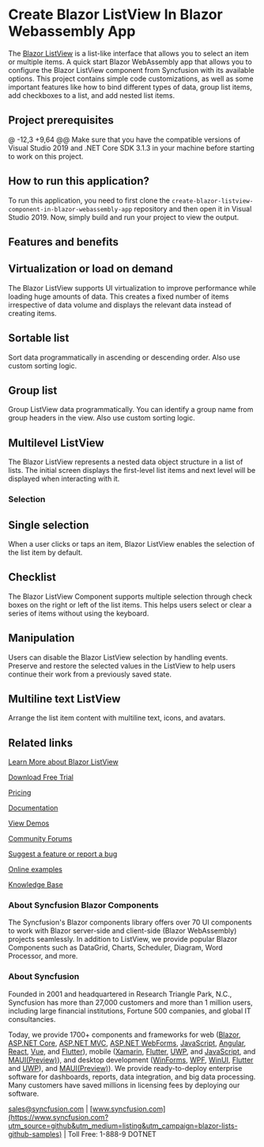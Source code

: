  # Create Blazor ListView In Blazor Webassembly App

The [Blazor ListView](https://www.syncfusion.com/blazor-components/blazor-listview?utm_source=github&utm_medium=listing&utm_campaign=blazor-listview-github-samples) is a list-like interface that allows you to select an item or multiple items. A quick start Blazor WebAssembly app that allows you to configure the Blazor ListView component from Syncfusion with its available options. This project contains simple code customizations, as well as some important features like how to bind different types of data, group list items, add checkboxes to a list, and add nested list items.

## Project prerequisites

@ -12,3 +9,64 @@ Make sure that you have the compatible versions of Visual Studio 2019 and .NET Core SDK 3.1.3 in your machine before starting to work on this project.

## How to run this application?

To run this application, you need to first clone the `create-blazor-listview-component-in-blazor-webassembly-app` repository and then open it in Visual Studio 2019. Now, simply build and run your project to view the output.

## Features and benefits

## Virtualization or load on demand
The Blazor ListView supports UI virtualization to improve performance while loading huge amounts of data. This creates a fixed number of items irrespective of data volume and displays the relevant data instead of creating items.

## Sortable list
Sort data programmatically in ascending or descending order. Also use custom sorting logic.

## Group list
Group ListView data programmatically. You can identify a group name from group headers in the view. Also use custom sorting logic.

## Multilevel ListView
The Blazor ListView represents a nested data object structure in a list of lists. The initial screen displays the first-level list items and next level will be displayed when interacting with it.

### Selection

## Single selection

When a user clicks or taps an item, Blazor ListView enables the selection of the list item by default.

## Checklist

The Blazor ListView Component supports multiple selection through check boxes on the right or left of the list items. This helps users select or clear a series of items without using the keyboard.

## Manipulation

Users can disable the Blazor ListView selection by handling events. Preserve and restore the selected values in the ListView to help users continue their work from a previously saved state.

## Multiline text ListView
Arrange the list item content with multiline text, icons, and avatars.

## Related links
[Learn More about Blazor ListView](https://www.syncfusion.com/blazor-components/blazor-listview?utm_source=github&utm_medium=listing&utm_campaign=blazor-lists-github-samples)

[Download Free Trial](https://www.syncfusion.com/downloads/blazor?utm_source=github&utm_medium=listing&utm_campaign=blazor-lists-github-samples)

[Pricing](https://www.syncfusion.com/sales/products/blazor?utm_source=github&utm_medium=listing&utm_campaign=blazor-lists-github-samples)

[Documentation](https://blazor.syncfusion.com/documentation/listview/getting-started?utm_source=github&utm_medium=listing&utm_campaign=blazor-lists-github-samples)

[View Demos](https://blazor.syncfusion.com/demos/listview/default-functionalities?utm_source=github&utm_medium=listing&utm_campaign=blazor-lists-github-samples)

[Community Forums](https://www.syncfusion.com/forums/blazor-components?utm_source=github&utm_medium=listing&utm_campaign=blazor-lists-github-samples)

[Suggest a feature or report a bug](https://www.syncfusion.com/feedback/blazor-components?utm_source=github&utm_medium=listing&utm_campaign=winforms-lists-github-samples)

[Online examples](https://blazor.syncfusion.com/demos/listview/default-functionalities?utm_source=github&utm_medium=listing&utm_campaign=blazor-lists-github-samples)

[Knowledge Base](https://www.syncfusion.com/kb/blazor-components?utm_source=github&utm_medium=listing&utm_campaign=blazor-lists-github-samples)

### About Syncfusion Blazor Components
The Syncfusion's Blazor components library offers over 70 UI components to work with Blazor server-side and client-side (Blazor WebAssembly) projects seamlessly. In addition to ListView, we provide popular Blazor Components such as DataGrid, Charts, Scheduler, Diagram, Word Processor, and more.

### About Syncfusion

Founded in 2001 and headquartered in Research Triangle Park, N.C., Syncfusion has more than 27,000 customers and more than 1 million users, including large financial institutions, Fortune 500 companies, and global IT consultancies.
 
Today, we provide 1700+ components and frameworks for web ([Blazor](https://www.syncfusion.com/blazor-components?utm_source=github&utm_medium=listing&utm_campaign=blazor-lists-github-samples), [ASP.NET Core](https://www.syncfusion.com/aspnet-core-ui-controls?utm_source=github&utm_medium=listing&utm_campaign=blazor-lists-github-samples), [ASP.NET MVC](https://www.syncfusion.com/aspnet-mvc-ui-controls?utm_source=github&utm_medium=listing&utm_campaign=blazor-lists-github-samples), [ASP.NET WebForms](https://www.syncfusion.com/jquery/aspnet-webforms-ui-controls?utm_source=github&utm_medium=listing&utm_campaign=blazor-lists-github-samples), [JavaScript](https://www.syncfusion.com/javascript-ui-controls?utm_source=github&utm_medium=listing&utm_campaign=blazor-lists-github-samples), [Angular](https://www.syncfusion.com/angular-ui-components?utm_source=github&utm_medium=listing&utm_campaign=blazor-lists-github-samples), [React](https://www.syncfusion.com/react-ui-components?utm_source=github&utm_medium=listing&utm_campaign=blazor-lists-github-samples), [Vue](https://www.syncfusion.com/vue-ui-components?utm_source=github&utm_medium=listing&utm_campaign=blazor-lists-github-samples), and [Flutter](https://www.syncfusion.com/flutter-widgets?utm_source=github&utm_medium=listing&utm_campaign=blazor-lists-github-samples)), mobile ([Xamarin](https://www.syncfusion.com/xamarin-ui-controls?utm_source=github&utm_medium=listing&utm_campaign=blazor-lists-github-samples), [Flutter](https://www.syncfusion.com/flutter-widgets?utm_source=github&utm_medium=listing&utm_campaign=blazor-lists-github-samples), [UWP](https://www.syncfusion.com/uwp-ui-controls?utm_source=github&utm_medium=listing&utm_campaign=blazor-lists-github-samples), and [JavaScript](https://www.syncfusion.com/javascript-ui-controls?utm_source=github&utm_medium=listing&utm_campaign=blazor-lists-github-samples), and [MAUI(Preview)](https://www.syncfusion.com/maui-controls?utm_source=github&utm_medium=listing&utm_campaign=blazor-lists-github-samples)), and desktop development ([WinForms](https://www.syncfusion.com/winforms-ui-controls?utm_source=github&utm_medium=listing&utm_campaign=blazor-lists-github-samples), [WPF](https://www.syncfusion.com/wpf-controls?utm_source=github&utm_medium=listing&utm_campaign=blazor-lists-github-samples), [WinUI](https://www.syncfusion.com/winui-controls?utm_source=github&utm_medium=listing&utm_campaign=blazor-lists-github-samples), [Flutter](https://www.syncfusion.com/flutter-widgets?utm_source=github&utm_medium=listing&utm_campaign=blazor-lists-github-samples) and [UWP](https://www.syncfusion.com/uwp-ui-controls?utm_source=github&utm_medium=listing&utm_campaign=blazor-lists-github-samples)), and [MAUI(Preview)](https://www.syncfusion.com/maui-controls?utm_source=github&utm_medium=listing&utm_campaign=blazor-lists-github-samples)). We provide ready-to-deploy enterprise software for dashboards, reports, data integration, and big data processing. Many customers have saved millions in licensing fees by deploying our software.

[sales@syncfusion.com](mailto:sales@syncfusion.com?Subject=Syncfusion%20Blazor%20-%20GitHUb) | [www.syncfusion.com](https://www.syncfusion.com?utm_source=github&utm_medium=listing&utm_campaign=blazor-lists-github-samples) | Toll Free: 1-888-9 DOTNET
